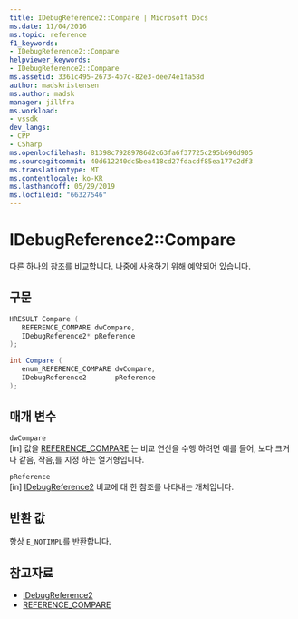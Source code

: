 ```yaml
---
title: IDebugReference2::Compare | Microsoft Docs
ms.date: 11/04/2016
ms.topic: reference
f1_keywords:
- IDebugReference2::Compare
helpviewer_keywords:
- IDebugReference2::Compare
ms.assetid: 3361c495-2673-4b7c-82e3-dee74e1fa58d
author: madskristensen
ms.author: madsk
manager: jillfra
ms.workload:
- vssdk
dev_langs:
- CPP
- CSharp
ms.openlocfilehash: 81398c79289786d2c63fa6f37725c295b690d905
ms.sourcegitcommit: 40d612240dc5bea418cd27fdacdf85ea177e2df3
ms.translationtype: MT
ms.contentlocale: ko-KR
ms.lasthandoff: 05/29/2019
ms.locfileid: "66327546"
---
```

# <a name="idebugreference2compare"></a>IDebugReference2::Compare
다른 하나의 참조를 비교합니다. 나중에 사용하기 위해 예약되어 있습니다.

## <a name="syntax"></a>구문

```cpp
HRESULT Compare ( 
   REFERENCE_COMPARE dwCompare,
   IDebugReference2* pReference
);
```

```csharp
int Compare ( 
   enum_REFERENCE_COMPARE dwCompare,
   IDebugReference2       pReference
);
```

## <a name="parameters"></a>매개 변수
`dwCompare`\
[in] 값을 [REFERENCE_COMPARE](../../../extensibility/debugger/reference/reference-compare.md) 는 비교 연산을 수행 하려면 예를 들어, 보다 크거나 같음, 작음,를 지정 하는 열거형입니다.

`pReference`\
[in] [IDebugReference2](../../../extensibility/debugger/reference/idebugreference2.md) 비교에 대 한 참조를 나타내는 개체입니다.

## <a name="return-value"></a>반환 값
 항상 `E_NOTIMPL`를 반환합니다.

## <a name="see-also"></a>참고자료
- [IDebugReference2](../../../extensibility/debugger/reference/idebugreference2.md)
- [REFERENCE_COMPARE](../../../extensibility/debugger/reference/reference-compare.md)